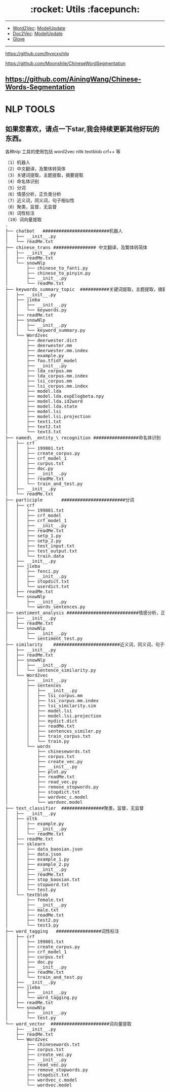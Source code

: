 <h1 align = "center">:rocket: Utils :facepunch:</h1>

---
- [Word2Vec][1]: [ModelUpdate][3]
- [Doc2Vec][2]: [ModelUpdate][3]
- [Glove][4]

---
[1]: https://github.com/Jie-Yuan/AI/blob/master/8_NLP/2_WordEmbedding/1_Word2Vec/myword2vec.md
[2]: https://github.com/Jie-Yuan/AI/blob/master/8_NLP/2_WordEmbedding/6_Doc2Vec/mydoc2vec.md
[3]: https://github.com/Jie-Yuan/AI/edit/master/8_NLP/2_WordEmbedding/1_Word2Vec/model_update.md
[4]: https://github.com/Jie-Yuan/AI/blob/master/8_NLP/2_WordEmbedding/2_Glove/myglove.md

https://github.com/lhyxcxy/nlp

https://github.com/Moonshile/ChineseWordSegmentation

https://github.com/AiningWang/Chinese-Words-Segmentation
---
# NLP TOOLS

## 如果您喜欢，请点一下star,我会持续更新其他好玩的东西。
各种nlp 工具的使用包括 word2vec nltk textblob crf++ 等
<pre name="code" class="python">（1）机器人
（2）中文翻译，及繁体转简体
（3）关键词提取，主题提取，摘要提取
（4）命名体识别
（5）分词
（6）情感分析，正负类分析
（7）近义词，同义词，句子相似性
（8）聚类，监督，无监督
（9）词性标注
（10）词向量提取
.
├── chatbot   #########################机器人
│&nbsp;&nbsp; ├── __init__.py
│&nbsp;&nbsp; └── readMe.txt
├── chinese_trans ################ 中文翻译，及繁体转简体
│&nbsp;&nbsp; ├── __init__.py
│&nbsp;&nbsp; ├── readMe.txt
│&nbsp;&nbsp; └── snowNlp
│&nbsp;&nbsp;     ├── chinese_to_fanti.py
│&nbsp;&nbsp;     ├── chinese_to_pinyin.py
│&nbsp;&nbsp;     ├── __init__.py
│&nbsp;&nbsp;     └── readMe.txt
├── keywords_summary_topic  ###########关键词提取，主题提取，摘要提取
│&nbsp;&nbsp; ├── __init__.py
│&nbsp;&nbsp; ├── jieba
│&nbsp;&nbsp; │&nbsp;&nbsp; ├── __init__.py
│&nbsp;&nbsp; │&nbsp;&nbsp; └── keywords.py
│&nbsp;&nbsp; ├── readMe.txt
│&nbsp;&nbsp; ├── snowNlp
│&nbsp;&nbsp; │&nbsp;&nbsp; ├── __init__.py
│&nbsp;&nbsp; │&nbsp;&nbsp; └── keyword_summary.py
│&nbsp;&nbsp; └── Word2vec
│&nbsp;&nbsp;     ├── deerwester.dict
│&nbsp;&nbsp;     ├── deerwester.mm
│&nbsp;&nbsp;     ├── deerwester.mm.index
│&nbsp;&nbsp;     ├── example.py
│&nbsp;&nbsp;     ├── foo.tfidf_model
│&nbsp;&nbsp;     ├── __init__.py
│&nbsp;&nbsp;     ├── lda_corpus.mm
│&nbsp;&nbsp;     ├── lda_corpus.mm.index
│&nbsp;&nbsp;     ├── lsi_corpus.mm
│&nbsp;&nbsp;     ├── lsi_corpus.mm.index
│&nbsp;&nbsp;     ├── model.lda
│&nbsp;&nbsp;     ├── model.lda.expElogbeta.npy
│&nbsp;&nbsp;     ├── model.lda.id2word
│&nbsp;&nbsp;     ├── model.lda.state
│&nbsp;&nbsp;     ├── model.lsi
│&nbsp;&nbsp;     ├── model.lsi.projection
│&nbsp;&nbsp;     ├── text1.txt
│&nbsp;&nbsp;     ├── text2.txt
│&nbsp;&nbsp;     └── text3.txt
├── named\ _entity_\ recognition #################命名体识别
│&nbsp;&nbsp; ├── crf
│&nbsp;&nbsp; │&nbsp;&nbsp; ├── 199801.txt
│&nbsp;&nbsp; │&nbsp;&nbsp; ├── create_corpus.py
│&nbsp;&nbsp; │&nbsp;&nbsp; ├── crf_model_1
│&nbsp;&nbsp; │&nbsp;&nbsp; ├── curpus.txt
│&nbsp;&nbsp; │&nbsp;&nbsp; ├── doc.py
│&nbsp;&nbsp; │&nbsp;&nbsp; ├── __init__.py
│&nbsp;&nbsp; │&nbsp;&nbsp; ├── readMe.txt
│&nbsp;&nbsp; │&nbsp;&nbsp; └── train_and_test.py
│&nbsp;&nbsp; ├── __init__.py
│&nbsp;&nbsp; └── readMe.txt
├── participle       ########################分词
│&nbsp;&nbsp; ├── crf
│&nbsp;&nbsp; │&nbsp;&nbsp; ├── 199801.txt
│&nbsp;&nbsp; │&nbsp;&nbsp; ├── crf_model
│&nbsp;&nbsp; │&nbsp;&nbsp; ├── crf_model_1
│&nbsp;&nbsp; │&nbsp;&nbsp; ├── __init__.py
│&nbsp;&nbsp; │&nbsp;&nbsp; ├── readMe.txt
│&nbsp;&nbsp; │&nbsp;&nbsp; ├── setp_1.py
│&nbsp;&nbsp; │&nbsp;&nbsp; ├── setp_2.py
│&nbsp;&nbsp; │&nbsp;&nbsp; ├── test_input.txt
│&nbsp;&nbsp; │&nbsp;&nbsp; ├── test_output.txt
│&nbsp;&nbsp; │&nbsp;&nbsp; └── train.data
│&nbsp;&nbsp; ├── __init__.py
│&nbsp;&nbsp; ├── jieba
│&nbsp;&nbsp; │&nbsp;&nbsp; ├── fenci.py
│&nbsp;&nbsp; │&nbsp;&nbsp; ├── __init__.py
│&nbsp;&nbsp; │&nbsp;&nbsp; ├── stopdict.txt
│&nbsp;&nbsp; │&nbsp;&nbsp; └── userdict.txt
│&nbsp;&nbsp; ├── readMe.txt
│&nbsp;&nbsp; └── snowNlp
│&nbsp;&nbsp;     ├── __init__.py
│&nbsp;&nbsp;     └── words_sentences.py
├── sentiment_analysis ###########################情感分析，正负类分析
│&nbsp;&nbsp; ├── __init__.py
│&nbsp;&nbsp; ├── readMe.txt
│&nbsp;&nbsp; └── snowNlp
│&nbsp;&nbsp;     ├── __init__.py
│&nbsp;&nbsp;     └── sentiment_test.py
├── similarity    #########################近义词，同义词，句子相似性
│&nbsp;&nbsp; ├── __init__.py
│&nbsp;&nbsp; ├── readMe.txt
│&nbsp;&nbsp; ├── snowNlp
│&nbsp;&nbsp; │&nbsp;&nbsp; ├── __init__.py
│&nbsp;&nbsp; │&nbsp;&nbsp; └── sentence_similarity.py
│&nbsp;&nbsp; └── Word2vec
│&nbsp;&nbsp;     ├── __init__.py
│&nbsp;&nbsp;     ├── sentences
│&nbsp;&nbsp;     │&nbsp;&nbsp; ├── __init__.py
│&nbsp;&nbsp;     │&nbsp;&nbsp; ├── lsi_corpus.mm
│&nbsp;&nbsp;     │&nbsp;&nbsp; ├── lsi_corpus.mm.index
│&nbsp;&nbsp;     │&nbsp;&nbsp; ├── lsi_similarity.sim
│&nbsp;&nbsp;     │&nbsp;&nbsp; ├── model.lsi
│&nbsp;&nbsp;     │&nbsp;&nbsp; ├── model.lsi.projection
│&nbsp;&nbsp;     │&nbsp;&nbsp; ├── mydict.dict
│&nbsp;&nbsp;     │&nbsp;&nbsp; ├── readMe.txt
│&nbsp;&nbsp;     │&nbsp;&nbsp; ├── sentences_similer.py
│&nbsp;&nbsp;     │&nbsp;&nbsp; ├── train_corpus.txt
│&nbsp;&nbsp;     │&nbsp;&nbsp; └── train.py
│&nbsp;&nbsp;     └── words
│&nbsp;&nbsp;         ├── chinesewords.txt
│&nbsp;&nbsp;         ├── corpus.txt
│&nbsp;&nbsp;         ├── create_vec.py
│&nbsp;&nbsp;         ├── __init__.py
│&nbsp;&nbsp;         ├── plot.py
│&nbsp;&nbsp;         ├── readMe.txt
│&nbsp;&nbsp;         ├── read_vec.py
│&nbsp;&nbsp;         ├── remove_stopwords.py
│&nbsp;&nbsp;         ├── stopdict.txt
│&nbsp;&nbsp;         ├── wordvec_c.model
│&nbsp;&nbsp;         └── wordvec.model
├── text_classifier  ################聚类，监督，无监督
│&nbsp;&nbsp; ├── __init__.py
│&nbsp;&nbsp; ├── nltk
│&nbsp;&nbsp; │&nbsp;&nbsp; ├── example.py
│&nbsp;&nbsp; │&nbsp;&nbsp; ├── __init__.py
│&nbsp;&nbsp; │&nbsp;&nbsp; └── readMe.txt
│&nbsp;&nbsp; ├── readMe.txt
│&nbsp;&nbsp; ├── sklearn
│&nbsp;&nbsp; │&nbsp;&nbsp; ├── data_baoxian.json
│&nbsp;&nbsp; │&nbsp;&nbsp; ├── data.json
│&nbsp;&nbsp; │&nbsp;&nbsp; ├── example_1.py
│&nbsp;&nbsp; │&nbsp;&nbsp; ├── example_2.py
│&nbsp;&nbsp; │&nbsp;&nbsp; ├── __init__.py
│&nbsp;&nbsp; │&nbsp;&nbsp; ├── readMe.txt
│&nbsp;&nbsp; │&nbsp;&nbsp; ├── stop_baoxian.txt
│&nbsp;&nbsp; │&nbsp;&nbsp; ├── stopword.txt
│&nbsp;&nbsp; │&nbsp;&nbsp; └── test.py
│&nbsp;&nbsp; └── textblob
│&nbsp;&nbsp;     ├── female.txt
│&nbsp;&nbsp;     ├── __init__.py
│&nbsp;&nbsp;     ├── male.txt
│&nbsp;&nbsp;     ├── readMe.txt
│&nbsp;&nbsp;     ├── test2.py
│&nbsp;&nbsp;     └── test3.py
├── word_tagging   #################词性标注
│&nbsp;&nbsp; ├── crf
│&nbsp;&nbsp; │&nbsp;&nbsp; ├── 199801.txt
│&nbsp;&nbsp; │&nbsp;&nbsp; ├── create_curpus.py
│&nbsp;&nbsp; │&nbsp;&nbsp; ├── crf_model_1
│&nbsp;&nbsp; │&nbsp;&nbsp; ├── curpus.txt
│&nbsp;&nbsp; │&nbsp;&nbsp; ├── doc.py
│&nbsp;&nbsp; │&nbsp;&nbsp; ├── __init__.py
│&nbsp;&nbsp; │&nbsp;&nbsp; ├── readMe.txt
│&nbsp;&nbsp; │&nbsp;&nbsp; └── train_and_test.py
│&nbsp;&nbsp; ├── __init__.py
│&nbsp;&nbsp; ├── jieba
│&nbsp;&nbsp; │&nbsp;&nbsp; ├── __init__.py
│&nbsp;&nbsp; │&nbsp;&nbsp; └── word_tagging.py
│&nbsp;&nbsp; ├── readMe.txt
│&nbsp;&nbsp; └── snowNlp
│&nbsp;&nbsp;     ├── __init__.py
│&nbsp;&nbsp;     └── test.py
└── word_vector  ######################词向量提取
    ├── __init__.py
    ├── readMe.txt
    └── Word2vec
        ├── chinesewords.txt
        ├── corpus.txt
        ├── create_vec.py
        ├── __init__.py
        ├── read_vec.py
        ├── remove_stopwords.py
        ├── stopdict.txt
        ├── wordvec_c.model
        └── wordvec.model</pre>
<br />


